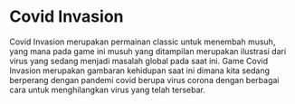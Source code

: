 # Covid Invasion
Covid Invasion merupakan permainan classic untuk menembah musuh, yang mana pada game ini musuh yang ditampilan merupakan ilustrasi dari virus yang sedang menjadi masalah global pada saat ini. Game  Covid Invasion merupakan gambaran kehidupan saat ini dimana kita sedang berperang dengan pandemi covid berupa virus corona dengan berbagai cara untuk menghilangkan virus yang telah tersebar.
